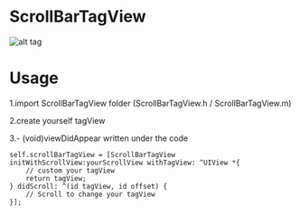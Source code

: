 ScrollBarTagView
=============
![alt tag](http://i.imgur.com/i3YnNVi.gif)

Usage
=============
1.import ScrollBarTagView folder (ScrollBarTagView.h / ScrollBarTagView.m)

2.create yourself tagView

3.- (void)viewDidAppear written under the code

    self.scrollBarTagView = [ScrollBarTagView initWithScrollView:yourScrollView withTagView: ^UIView *{
        // custom your tagView
        return tagView;
    } didScroll: ^(id tagView, id offset) {
        // Scroll to change your tagView
    }];
